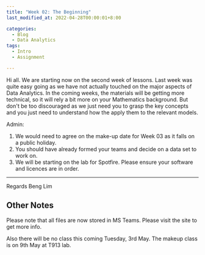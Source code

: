 ```yaml
---
title: "Week 02: The Beginning"
last_modified_at: 2022-04-28T00:00:01+8:00

categories:
  - Blog
  - Data Analytics
tags:
  - Intro
  - Assignment

---
```


Hi all. We are starting now on the second week of lessons. Last week was quite easy going as we have not actually touched on the major aspects of Data Analytics. In the coming weeks, the materials will be getting more technical, so it will rely a bit more on your Mathematics background. But don't be too discouraged as we just need you to grasp the key concepts and you just need to understand how the apply them to the relevant models.

Admin:
1. We would need to agree on the make-up date for Week 03 as it falls on a public holiday.
2. You should have already formed your teams and decide on a data set to work on.
3. We will be starting on the lab for Spotfire. Please ensure your software and licences are in order.

---
Regards
Beng Lim



## Other Notes

Please note that all files are now stored in MS Teams. Please visit the site to get more info.

Also there will be no class this coming Tuesday, 3rd May. The makeup class is on 9th May at T913 lab.






